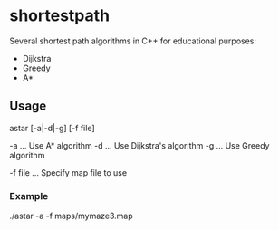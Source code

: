 # shortestpath

Several shortest path algorithms in C++ for educational purposes:

* Dijkstra
* Greedy
* A*

## Usage

astar [-a|-d|-g] [-f file]

-a ... Use A* algorithm
-d ... Use Dijkstra's algorithm
-g ... Use Greedy algorithm

-f file ... Specify map file to use

### Example
./astar -a -f maps/mymaze3.map

